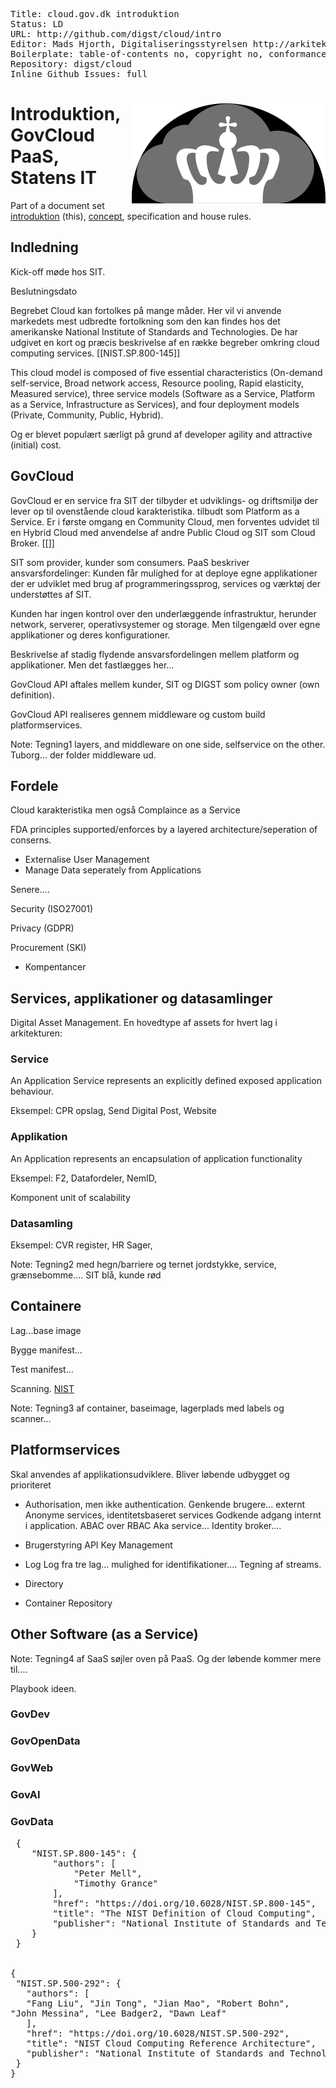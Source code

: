 <pre class='metadata'>
Title: cloud.gov.dk introduktion
Status: LD
URL: http://github.com/digst/cloud/intro
Editor: Mads Hjorth, Digitaliseringsstyrelsen http://arkitektur.digst.dk
Boilerplate: table-of-contents no, copyright no, conformance no, abstract no
Repository: digst/cloud
Inline Github Issues: full
</pre>
<h1>Introduktion<img src="cloud.svg" align="right">,<br> GovCloud PaaS,<br> Statens IT</h1>

Part of a document set <a href="http://github.com/digst/cloud/intro">introduktion</a> (this), <a href="http://github.com/digst/cloud/concept">concept</a>, specification and house rules.

<h2 class="no-num">Indledning</h1>

Kick-off møde hos SIT.

Beslutningsdato



Begrebet Cloud kan fortolkes på mange måder. Her vil vi anvende markedets mest udbredte fortolkning som den kan findes hos det amerikanske National Institute of Standards and Technologies. De har udgivet en kort og præcis beskrivelse af en række begreber omkring cloud computing services. [[NIST.SP.800-145]]

This cloud model is composed of five essential characteristics (On-demand self-service, Broad network access, Resource pooling, Rapid elasticity, Measured service), three service models (Software as a Service, Platform as a Service, Infrastructure as Services), and four deployment models (Private, Community, Public, Hybrid).

Og er blevet populært særligt på grund af developer agility and attractive (initial) cost.

<h2 class="no-num">GovCloud</h1>
GovCloud er en service fra SIT der tilbyder et udviklings- og driftsmiljø der lever op til ovenstående cloud karakteristika. tilbudt som Platform as a Service. Er i første omgang en Community Cloud, men forventes udvidet til en Hybrid Cloud med anvendelse af andre Public Cloud og SIT som Cloud Broker. [[]]

SIT som provider, kunder som consumers. PaaS beskriver ansvarsfordelinger: Kunden får mulighed for at deploye egne applikationer der er udviklet med brug af programmeringssprog, services og værktøj der understøttes af SIT.

Kunden har ingen kontrol over den underlæggende infrastruktur, herunder network, serverer, operativsystemer og storage. Men tilgengæld over egne applikationer og deres konfigurationer.


Beskrivelse af stadig flydende ansvarsfordelingen mellem platform og applikationer. Men det fastlægges her...


GovCloud API aftales mellem kunder, SIT og DIGST som policy owner (own definition).


GovCloud API realiseres gennem middleware og custom build platformservices.

Note: Tegning1 layers, and middleware on one side, selfservice on the other. Tuborg... der folder middleware ud.

<h2 class="no-num">Fordele</h1>

Cloud karakteristika men også Complaince as a Service

FDA principles supported/enforces by a layered architecture/seperation of conserns.
- Externalise User Management
- Manage Data seperately from Applications


Senere....

Security (ISO27001)

Privacy (GDPR)

Procurement (SKI)
- Kompentancer


<h2 class="no-num">Services, applikationer og datasamlinger</h1>
Digital Asset Management. En hovedtype af assets for hvert lag i arkitekturen:

### Service
An Application Service represents an explicitly defined exposed application behaviour.

Eksempel: CPR opslag, Send Digital Post, Website

### Applikation
An Application represents an encapsulation of application functionality

Eksempel: F2, Datafordeler, NemID,

Komponent unit of scalability

### Datasamling

Eksempel: CVR register, HR Sager,

Note: Tegning2 med hegn/barriere og ternet jordstykke, service, grænsebomme.... SIT blå, kunde rød


<h2 class="no-num">Containere</h1>

Lag...base image

Bygge manifest...

Test manifest...

Scanning. [NIST](https://csrc.nist.gov/CSRC/media/Publications/sp/800-180/draft/documents/sp800-180_draft.pdf)

Note: Tegning3 af container, baseimage, lagerplads med labels og scanner...


<h2 class="no-num">Platformservices</h1>
Skal anvendes af applikationsudviklere. Bliver løbende udbygget og prioriteret

- Authorisation, men ikke authentication.  Genkende brugere... externt Anonyme services, identitetsbaseret services Godkende adgang internt i application. ABAC over RBAC Aka service... Identity broker....

- Brugerstyring API Key Management

- Log Log fra tre lag... mulighed for identifikationer.... Tegning af streams.

- Directory

- Container Repository

<h2 class="no-num">Other Software (as a Service)</h1>

Note: Tegning4 af SaaS søjler oven på PaaS. Og der løbende kommer mere til....

Playbook ideen.

### GovDev

### GovOpenData

### GovWeb

### GovAI

### GovData


<pre class=biblio>
 {
 	"NIST.SP.800-145": {
 		"authors": [
 			"Peter Mell",
 			"Timothy Grance"
 		],
 		"href": "https://doi.org/10.6028/NIST.SP.800-145",
 		"title": "The NIST Definition of Cloud Computing",
 		"publisher": "National Institute of Standards and Technologies"
 	}
 }


{
 "NIST.SP.500-292": {
   "authors": [
   "Fang Liu", "Jin Tong", "Jian Mao", "Robert Bohn",
"John Messina", "Lee Badger2, "Dawn Leaf"
   ],
   "href": "https://doi.org/10.6028/NIST.SP.500-292",
   "title": "NIST Cloud Computing Reference Architecture",
   "publisher": "National Institute of Standards and Technologies"
 }
}

 </pre>
